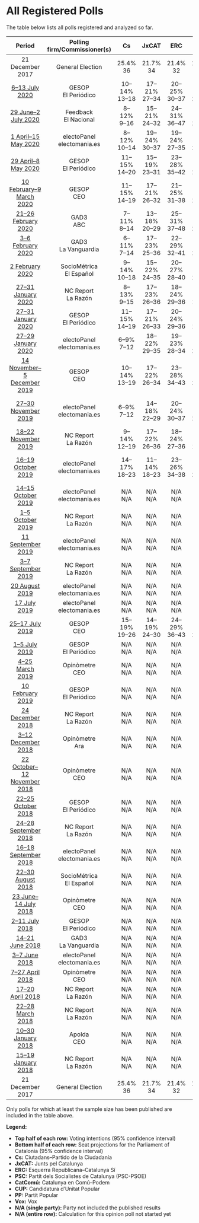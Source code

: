 # All Registered Polls

The table below lists all polls registered and analyzed so far.

| Period     | Polling firm/Commissioner(s) | Cs | JxCAT | ERC | PSC | CatComú | CUP | PP | Vox |
|:----------:|:----------------------------:|:--:|:--:|:--:|:--:|:--:|:--:|:--:|:--:|
| 21 December 2017 | General Election | 25.4% <br> 36 | 21.7% <br> 34 | 21.4% <br> 32 | 13.9% <br> 17 | 7.5% <br> 8 | 4.5% <br> 4 | 4.2% <br> 4 | 0.0% <br> 0 |
| [6–13 July 2020](2020-07-13-GESOP.html) | GESOP <br> El Periódico | 10–14% <br> 13–18 | 17–21% <br> 27–34 | 20–25% <br> 30–37 | 16–20% <br> 22–26 | 7–9% <br> 7–11 | 4–7% <br> 4–9 | 5–7% <br> 5–9 | 4–7% <br> 5–9 |
| [29 June–2 July 2020](2020-07-02-Feedback.html) | Feedback <br> El Nacional | 8–12% <br> 9–16 | 15–21% <br> 24–32 | 24–31% <br> 36–47 | 17–23% <br> 24–31 | 5–9% <br> 5–10 | 5–8% <br> 6–11 | 4–8% <br> 5–9 | 4–7% <br> 3–9 |
| [1 April–15 May 2020](2020-05-15-electoPanel.html) | electoPanel <br> electomania.es | 8–12% <br> 10–14 | 19–24% <br> 30–37 | 19–24% <br> 27–35 | 17–22% <br> 23–29 | 7–11% <br> 8–12 | 5–8% <br> 7–11 | 7–11% <br> 9–14 | 3–5% <br> 0–5 |
| [29 April–8 May 2020](2020-05-08-GESOP.html) | GESOP <br> El Periódico | 11–15% <br> 14–20 | 15–19% <br> 23–31 | 23–28% <br> 35–42 | 16–20% <br> 20–27 | 6–9% <br> 7–11 | 5–7% <br> 6–10 | 5–8% <br> 6–10 | 3–5% <br> 0–6 |
| [10 February–9 March 2020](2020-03-09-GESOP.html) | GESOP <br> CEO | 11–15% <br> 14–19 | 17–21% <br> 26–32 | 21–25% <br> 31–38 | 16–20% <br> 21–26 | 9–13% <br> 11–16 | 6–9% <br> 8–11 | 4–7% <br> 5–8 | 2–4% <br> 0–3 |
| [21–26 February 2020](2020-02-26-GAD3.html) | GAD3 <br> ABC | 7–11% <br> 8–14 | 13–18% <br> 20–29 | 25–31% <br> 37–48 | 18–24% <br> 24–32 | 6–10% <br> 7–13 | 4–7% <br> 3–8 | 6–9% <br> 7–12 | 3–6% <br> 2–7 |
| [3–6 February 2020](2020-02-06-GAD3.html) | GAD3 <br> La Vanguardia | 6–11% <br> 7–14 | 17–23% <br> 25–36 | 22–29% <br> 32–41 | 17–24% <br> 23–31 | 7–11% <br> 7–14 | 4–7% <br> 2–9 | 5–9% <br> 5–12 | 3–6% <br> 0–7 |
| [2 February 2020](2020-02-02-SocioMétrica.html) | SocioMétrica <br> El Español | 9–14% <br> 10–18 | 15–22% <br> 24–35 | 20–27% <br> 28–40 | 16–23% <br> 21–31 | 8–13% <br> 8–16 | 4–9% <br> 4–11 | 4–9% <br> 4–11 | 3–7% <br> 2–9 |
| [27–31 January 2020](2020-01-31-NCReport.html) | NC Report <br> La Razón | 8–13% <br> 9–15 | 17–23% <br> 26–36 | 18–24% <br> 29–36 | 15–20% <br> 19–26 | 6–10% <br> 7–13 | 4–8% <br> 4–9 | 7–11% <br> 9–15 | 5–8% <br> 5–10 |
| [27–31 January 2020](2020-01-31-GESOP.html) | GESOP <br> El Periódico | 11–15% <br> 14–19 | 17–21% <br> 26–33 | 20–24% <br> 29–36 | 15–19% <br> 19–26 | 8–11% <br> 9–14 | 5–8% <br> 7–11 | 4–6% <br> 3–7 | 4–7% <br> 5–9 |
| [27–29 January 2020](2020-01-29-electoPanel.html) | electoPanel <br> electomania.es | 6–9% <br> 7–12 | 18–22% <br> 29–35 | 19–23% <br> 28–34 | 17–21% <br> 24–28 | 7–10% <br> 8–13 | 7–9% <br> 8–13 | 7–10% <br> 9–13 | 5–8% <br> 6–9 |
| [14 November–5 December 2019](2019-12-05-GESOP.html) | GESOP <br> CEO | 10–14% <br> 13–19 | 17–22% <br> 26–34 | 23–28% <br> 34–43 | 16–20% <br> 21–28 | 9–12% <br> 9–15 | 6–9% <br> 8–12 | 3–6% <br> 2–7 | 1–3% <br> 0–2 |
| [27–30 November 2019](2019-11-30-electoPanel.html) | electoPanel <br> electomania.es | 6–9% <br> 7–12 | 14–18% <br> 22–29 | 20–24% <br> 30–37 | 16–21% <br> 23–28 | 7–10% <br> 7–11 | 9–12% <br> 11–17 | 7–9% <br> 8–13 | 6–9% <br> 7–12 |
| [18–22 November 2019](2019-11-22-NCReport.html) | NC Report <br> La Razón | 9–14% <br> 12–19 | 17–22% <br> 26–36 | 18–24% <br> 27–36 | 14–20% <br> 18–26 | 6–10% <br> 6–12 | 4–8% <br> 4–10 | 7–11% <br> 9–15 | 5–8% <br> 5–11 |
| [16–19 October 2019](2019-10-19-electoPanel.html) | electoPanel <br> electomania.es | 14–17% <br> 18–23 | 11–14% <br> 18–23 | 23–26% <br> 34–38 | 16–19% <br> 23–26 | 7–9% <br> 8–11 | 9–12% <br> 11–18 | 5–7% <br> 7–9 | 3–4% <br> 0–3 |
| [14–15 October 2019](2019-10-15-electoPanel.html) | electoPanel <br> electomania.es | N/A <br> N/A | N/A <br> N/A | N/A <br> N/A | N/A <br> N/A | N/A <br> N/A | N/A <br> N/A | N/A <br> N/A | N/A <br> N/A |
| [1–5 October 2019](2019-10-05-NCReport.html) | NC Report <br> La Razón | N/A <br> N/A | N/A <br> N/A | N/A <br> N/A | N/A <br> N/A | N/A <br> N/A | N/A <br> N/A | N/A <br> N/A | N/A <br> N/A |
| [11 September 2019](2019-09-11-electoPanel.html) | electoPanel <br> electomania.es | N/A <br> N/A | N/A <br> N/A | N/A <br> N/A | N/A <br> N/A | N/A <br> N/A | N/A <br> N/A | N/A <br> N/A | N/A <br> N/A |
| [3–7 September 2019](2019-09-07-NCReport.html) | NC Report <br> La Razón | N/A <br> N/A | N/A <br> N/A | N/A <br> N/A | N/A <br> N/A | N/A <br> N/A | N/A <br> N/A | N/A <br> N/A | N/A <br> N/A |
| [20 August 2019](2019-08-20-electoPanel.html) | electoPanel <br> electomania.es | N/A <br> N/A | N/A <br> N/A | N/A <br> N/A | N/A <br> N/A | N/A <br> N/A | N/A <br> N/A | N/A <br> N/A | N/A <br> N/A |
| [17 July 2019](2019-07-17-electoPanel.html) | electoPanel <br> electomania.es | N/A <br> N/A | N/A <br> N/A | N/A <br> N/A | N/A <br> N/A | N/A <br> N/A | N/A <br> N/A | N/A <br> N/A | N/A <br> N/A |
| [25–17 July 2019](2019-07-17-GESOP.html) | GESOP <br> CEO | 15–19% <br> 19–26 | 14–19% <br> 24–30 | 24–29% <br> 36–43 | 16–21% <br> 20–28 | 8–11% <br> 8–16 | 4–7% <br> 5–9 | 3–5% <br> 0–6 | N/A <br> N/A |
| [1–5 July 2019](2019-07-05-GESOP.html) | GESOP <br> El Periódico | N/A <br> N/A | N/A <br> N/A | N/A <br> N/A | N/A <br> N/A | N/A <br> N/A | N/A <br> N/A | N/A <br> N/A | N/A <br> N/A |
| [4–25 March 2019](2019-03-25-Opinòmetre.html) | Opinòmetre <br> CEO | N/A <br> N/A | N/A <br> N/A | N/A <br> N/A | N/A <br> N/A | N/A <br> N/A | N/A <br> N/A | N/A <br> N/A | N/A <br> N/A |
| [10 February 2019](2019-02-10-GESOP.html) | GESOP <br> El Periódico | N/A <br> N/A | N/A <br> N/A | N/A <br> N/A | N/A <br> N/A | N/A <br> N/A | N/A <br> N/A | N/A <br> N/A | N/A <br> N/A |
| [24 December 2018](2018-12-24-NCReport.html) | NC Report <br> La Razón | N/A <br> N/A | N/A <br> N/A | N/A <br> N/A | N/A <br> N/A | N/A <br> N/A | N/A <br> N/A | N/A <br> N/A | N/A <br> N/A |
| [3–12 December 2018](2018-12-12-Opinòmetre.html) | Opinòmetre <br> Ara | N/A <br> N/A | N/A <br> N/A | N/A <br> N/A | N/A <br> N/A | N/A <br> N/A | N/A <br> N/A | N/A <br> N/A | N/A <br> N/A |
| [22 October–12 November 2018](2018-11-12-Opinòmetre.html) | Opinòmetre <br> CEO | N/A <br> N/A | N/A <br> N/A | N/A <br> N/A | N/A <br> N/A | N/A <br> N/A | N/A <br> N/A | N/A <br> N/A | N/A <br> N/A |
| [22–25 October 2018](2018-10-25-GESOP.html) | GESOP <br> El Periódico | N/A <br> N/A | N/A <br> N/A | N/A <br> N/A | N/A <br> N/A | N/A <br> N/A | N/A <br> N/A | N/A <br> N/A | N/A <br> N/A |
| [24–28 September 2018](2018-09-28-NCReport.html) | NC Report <br> La Razón | N/A <br> N/A | N/A <br> N/A | N/A <br> N/A | N/A <br> N/A | N/A <br> N/A | N/A <br> N/A | N/A <br> N/A | N/A <br> N/A |
| [16–18 September 2018](2018-09-18-electoPanel.html) | electoPanel <br> electomania.es | N/A <br> N/A | N/A <br> N/A | N/A <br> N/A | N/A <br> N/A | N/A <br> N/A | N/A <br> N/A | N/A <br> N/A | N/A <br> N/A |
| [22–30 August 2018](2018-08-30-SocioMétrica.html) | SocioMétrica <br> El Español | N/A <br> N/A | N/A <br> N/A | N/A <br> N/A | N/A <br> N/A | N/A <br> N/A | N/A <br> N/A | N/A <br> N/A | N/A <br> N/A |
| [23 June–14 July 2018](2018-07-14-Opinòmetre.html) | Opinòmetre <br> CEO | N/A <br> N/A | N/A <br> N/A | N/A <br> N/A | N/A <br> N/A | N/A <br> N/A | N/A <br> N/A | N/A <br> N/A | N/A <br> N/A |
| [2–11 July 2018](2018-07-11-GESOP.html) | GESOP <br> El Periódico | N/A <br> N/A | N/A <br> N/A | N/A <br> N/A | N/A <br> N/A | N/A <br> N/A | N/A <br> N/A | N/A <br> N/A | N/A <br> N/A |
| [14–21 June 2018](2018-06-21-GAD3.html) | GAD3 <br> La Vanguardia | N/A <br> N/A | N/A <br> N/A | N/A <br> N/A | N/A <br> N/A | N/A <br> N/A | N/A <br> N/A | N/A <br> N/A | N/A <br> N/A |
| [3–7 June 2018](2018-06-07-electoPanel.html) | electoPanel <br> electomania.es | N/A <br> N/A | N/A <br> N/A | N/A <br> N/A | N/A <br> N/A | N/A <br> N/A | N/A <br> N/A | N/A <br> N/A | N/A <br> N/A |
| [7–27 April 2018](2018-04-27-Opinòmetre.html) | Opinòmetre <br> CEO | N/A <br> N/A | N/A <br> N/A | N/A <br> N/A | N/A <br> N/A | N/A <br> N/A | N/A <br> N/A | N/A <br> N/A | N/A <br> N/A |
| [17–20 April 2018](2018-04-20-NCReport.html) | NC Report <br> La Razón | N/A <br> N/A | N/A <br> N/A | N/A <br> N/A | N/A <br> N/A | N/A <br> N/A | N/A <br> N/A | N/A <br> N/A | N/A <br> N/A |
| [22–28 March 2018](2018-03-28-NCReport.html) | NC Report <br> La Razón | N/A <br> N/A | N/A <br> N/A | N/A <br> N/A | N/A <br> N/A | N/A <br> N/A | N/A <br> N/A | N/A <br> N/A | N/A <br> N/A |
| [10–30 January 2018](2018-01-30-Apolda.html) | Apolda <br> CEO | N/A <br> N/A | N/A <br> N/A | N/A <br> N/A | N/A <br> N/A | N/A <br> N/A | N/A <br> N/A | N/A <br> N/A | N/A <br> N/A |
| [15–19 January 2018](2018-01-19-NCReport.html) | NC Report <br> La Razón | N/A <br> N/A | N/A <br> N/A | N/A <br> N/A | N/A <br> N/A | N/A <br> N/A | N/A <br> N/A | N/A <br> N/A | N/A <br> N/A |
| 21 December 2017 | General Election | 25.4% <br> 36 | 21.7% <br> 34 | 21.4% <br> 32 | 13.9% <br> 17 | 7.5% <br> 8 | 4.5% <br> 4 | 4.2% <br> 4 | 0.0% <br> 0 |

Only polls for which at least the sample size has been published are included in the table above.

**Legend:**
+ **Top half of each row:** Voting intentions (95% confidence interval)
+ **Bottom half of each row:** Seat projections for the Parliament of Catalonia (95% confidence interval)
+ **Cs:** Ciutadans–Partido de la Ciudadanía
+ **JxCAT:** Junts pel Catalunya
+ **ERC:** Esquerra Republicana–Catalunya Sí
+ **PSC:** Partit dels Socialistes de Catalunya (PSC-PSOE)
+ **CatComú:** Catalunya en Comú–Podem
+ **CUP:** Candidatura d’Unitat Popular
+ **PP:** Partit Popular
+ **Vox:** Vox
+ **N/A (single party):** Party not included the published results
+ **N/A (entire row):** Calculation for this opinion poll not started yet

